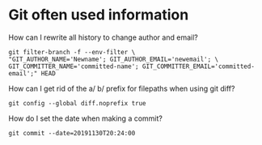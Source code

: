 # Git often used information

How can I rewrite all history to change author and email?

```
git filter-branch -f --env-filter \
"GIT_AUTHOR_NAME='Newname'; GIT_AUTHOR_EMAIL='newemail'; \
GIT_COMMITTER_NAME='committed-name'; GIT_COMMITTER_EMAIL='committed-email';" HEAD
```

How can I get rid of the a/ b/ prefix for filepaths when using git diff?

```
git config --global diff.noprefix true
```

How do I set the date when making a commit?

```
git commit --date=20191130T20:24:00
```
